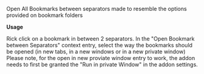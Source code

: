 Open All Bookmarks between separators made to resemble the options provided on bookmark folders

<b>Usage </b>

Rick click on a bookmark in between 2 separators.
In the "Open Bookmark between Separators" context entry, select the way the bookmarks should be opened (in new tabs, in a new windows or in a new private window) Please note, for the open in new proviate window entry to work, the addon needs to first be granted the "Run in private Window" in the addon settings. 

